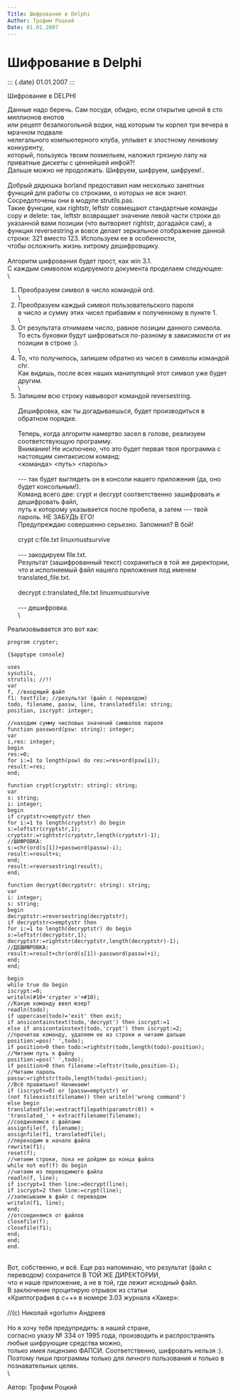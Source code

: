 ```yaml
---
Title: Шифрование в Delphi
Author: Трофим Роцкий
Date: 01.01.2007
---
```



Шифрование в Delphi
===================

::: {.date}
01.01.2007
:::

Шифрование в DELPHI

Данные надо беречь. Сам посуди, обидно, если открытие ценой в сто
миллионов енотов\
или рецепт безалкогольной водки, над которым ты корпел три вечера в
мрачном подвале\
нелегального компьютерного клуба, уплывет к злостному ленивому
конкуренту,\
который, пользуясь твоим похмельем, наложил грязную лапу на приватные
дискеты с ценнейшей инфой?!\
Дальше можно не продолжать. Шифруем, шифруем, шифруем!..\
 \
Добрый дядюшка borland предоставил нам несколько занятных функций для
работы со строками, о которых не все знают. Сосредоточены они в модуле
strutils.pas.\
Такие функции, как rightstr, leftstr совмещают стандартные команды copy
и delete: так, leftstr возвращает значение левой части строки до
указанной вами позиции (что вытворяет rightstr, догадайся сам), а
функция reversestring и вовсе делает зеркальное отображение данной
строки: 321 вместо 123. Используем ее в особенности,\
чтобы осложнить жизнь хитрому дешифровщику.\
 \
Алгоритм шифрования будет прост, как win 3.1.\
С каждым символом кодируемого документа проделаем следующее:\
 \
1. Преобразуем символ в число командой ord.\
 \
2. Преобразуем каждый символ пользовательского пароля\
в число и сумму этих чисел прибавим к полученному в пункте 1.\
 \
3. От результата отнимаем число, равное позиции данного символа.\
То есть буковки будут шифроваться по-разному в зависимости от их позиции
в строке :).\
 \
4. То, что получилось, запишем обратно из чисел в символы командой chr.\
Как видишь, после всех наших манипуляций этот символ уже будет другим.\
 \
5. Запишем всю строку навыворот командой reversestring.\
 \
Дешифровка, как ты догадываешься, будет производиться в обратном
порядке.\
 \
Теперь, когда алгоритм намертво засел в голове, реализуем
соответствующую программу.\
Внимание! Не исключено, что это будет первая твоя программа с настоящим
синтаксисом команд:\
\<команда\> \<путь\> \<пароль\>\
 \
--- так будет выглядеть он в консоли нашего приложения (да, оно будет
консольным!).\
Команд всего две: crypt и decrypt соответственно зашифровать и
дешифровать файл,\
путь к которому указывается после пробела, а затем --- твой пароль. НЕ
ЗАБУДЬ ЕГО!\
Предупреждаю совершенно серьезно. Запомнил? В бой!\
 \
crypt c:file.txt linuxmustsurvive\
 \
--- закодируем file.txt.\
Результат (зашифрованный текст) сохраниться в той же директории,\
что и исполняемый файл нашего приложения под именем
translated\_file.txt.\
 \
decrypt c:translated\_file.txt linuxmustsurvive\
 \
--- дешифровка.\
 \

Реализовывается это вот как:

    program crypter;
     
    {$apptype console}
     
    uses
    sysutils,
    strutils; //!!
    var
    f, //входящий файл
    f1: textfile; //результат (файл с переводом)
    todo, filename, passw, line, translatedfile: string;
    position, iscrypt: integer;
     
    //находим сумму числовых значений символов пароля
    function password(psw: string): integer;
    var
    i,res: integer;
    begin
    res:=0;
    for i:=1 to length(psw) do res:=res+ord(psw[i]);
    result:=res;
    end;
     
    function crypt(cryptstr: string): string;
    var
    s: string;
    i: integer;
    begin
    if cryptstr<>emptystr then
    for i:=1 to length(cryptstr) do begin
    s:=leftstr(cryptstr,1);
    cryptstr:=rightstr(cryptstr,length(cryptstr)-1);
    //ШИФРОВКА:
    s:=chr(ord(s[1])+password(passw)-i);
    result:=result+s;
    end;
    result:=reversestring(result);
    end;
     
    function decrypt(decryptstr: string): string;
    var
    i: integer;
    s: string;
    begin
    decryptstr:=reversestring(decryptstr);
    if decryptstr<>emptystr then
    for i:=1 to length(decryptstr) do begin
    s:=leftstr(decryptstr,1);
    decryptstr:=rightstr(decryptstr,length(decryptstr)-1);
    //ДЕШИФРОВКА:
    result:=result+chr(ord(s[1])-password(passw)+i);
    end;
    end;
     
    begin
    while true do begin
    iscrypt:=0;
    writeln(#10+'crypter >'+#10);
    //Какую команду ввел юзер?
    readln(todo);
    if uppercase(todo)='exit' then exit;
    if ansicontainstext(todo,'decrypt') then iscrypt:=1
    else if ansicontainstext(todo,'crypt') then iscrypt:=2;
    //прочитав команду, удаляем ее из строки и читаем дальше
    position:=pos(' ',todo);
    if position>0 then todo:=rightstr(todo,length(todo)-position);
    //Читаем путь к файлу
    position:=pos(' ',todo);
    if position>0 then filename:=leftstr(todo,position-1);
    //Читаем пароль
    passw:=rightstr(todo,length(todo)-position);
    //Всё правильно? Начинаем!
    if (iscrypt<=0) or (passw=emptystr) or 
    (not fileexists(filename)) then writeln('wrong command')
    else begin
    translatedfile:=extractfilepath(paramstr(0)) + 
    'translated_' + extractfilename(filename);
    //соединяемся с файлами
    assignfile(f, filename);
    assignfile(f1, translatedfile);
    //переходим в начало файла
    rewrite(f1);
    reset(f);
    //читаем строки, пока не дойдем до конца файла
    while not eof(f) do begin
    //читаем из переводимого файла
    readln(f, line);
    if iscrypt=1 then line:=decrypt(line);
    if iscrypt=2 then line:=crypt(line);
    //записываем в файл с переводом
    writeln(f1, line);
    end;
    //отсоединямся от файлов 
    closefile(f);
    closefile(f1);
    end;
    end;
    end.

 \
Вот, собственно, и всё. Еще раз напоминаю, что результат (файл с
переводом) сохранится В ТОЙ ЖЕ ДИРЕКТОРИИ,\
что и наше приложение, а не в той, где лежит исходный файл.\
В заключение процитирую отрывок из статьи\
«Криптография в c++» в номере 3.03 журнала «Хакер»:\
 \
//(с) Николай «gorlum» Андреев\
 \
Но я хочу тебя предупредить: в нашей стране,\
согласно указу № 334 от 1995 года, производить и распространять любые
шифрующие средства можно,\
только имея лицензию ФАПСИ. Соответственно, шифровать нельзя :).\
Поэтому пиши программы только для личного пользования и только в
познавательных целях.\
 \

Автор: Трофим Роцкий
